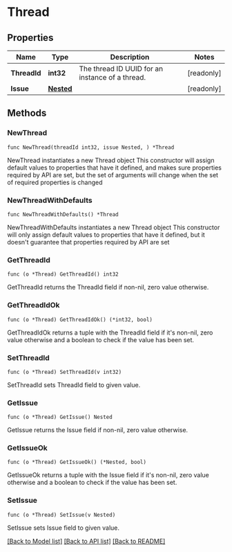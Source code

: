 # Thread

## Properties

Name | Type | Description | Notes
------------ | ------------- | ------------- | -------------
**ThreadId** | **int32** | The thread ID UUID for an instance of a thread. | [readonly] 
**Issue** | [**Nested**](Nested.md) |  | [readonly] 

## Methods

### NewThread

`func NewThread(threadId int32, issue Nested, ) *Thread`

NewThread instantiates a new Thread object
This constructor will assign default values to properties that have it defined,
and makes sure properties required by API are set, but the set of arguments
will change when the set of required properties is changed

### NewThreadWithDefaults

`func NewThreadWithDefaults() *Thread`

NewThreadWithDefaults instantiates a new Thread object
This constructor will only assign default values to properties that have it defined,
but it doesn't guarantee that properties required by API are set

### GetThreadId

`func (o *Thread) GetThreadId() int32`

GetThreadId returns the ThreadId field if non-nil, zero value otherwise.

### GetThreadIdOk

`func (o *Thread) GetThreadIdOk() (*int32, bool)`

GetThreadIdOk returns a tuple with the ThreadId field if it's non-nil, zero value otherwise
and a boolean to check if the value has been set.

### SetThreadId

`func (o *Thread) SetThreadId(v int32)`

SetThreadId sets ThreadId field to given value.


### GetIssue

`func (o *Thread) GetIssue() Nested`

GetIssue returns the Issue field if non-nil, zero value otherwise.

### GetIssueOk

`func (o *Thread) GetIssueOk() (*Nested, bool)`

GetIssueOk returns a tuple with the Issue field if it's non-nil, zero value otherwise
and a boolean to check if the value has been set.

### SetIssue

`func (o *Thread) SetIssue(v Nested)`

SetIssue sets Issue field to given value.



[[Back to Model list]](../README.md#documentation-for-models) [[Back to API list]](../README.md#documentation-for-api-endpoints) [[Back to README]](../README.md)


